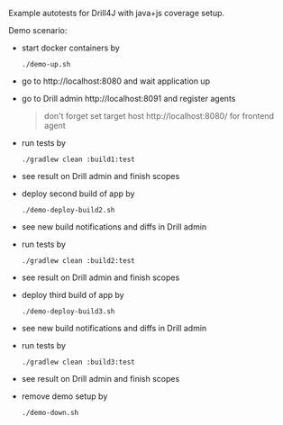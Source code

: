 Example autotests for Drill4J with java+js coverage setup.

Demo scenario:

* start docker containers by
  ```shell
  ./demo-up.sh
  ```
* go to http://localhost:8080 and wait application up
* go to Drill admin http://localhost:8091 and register agents
  > don't forget set target host http://localhost:8080/ for frontend agent
* run tests by
  ```shell
  ./gradlew clean :build1:test
  ```
* see result on Drill admin and finish scopes
* deploy second build of app by
  ```shell
  ./demo-deploy-build2.sh
  ```
* see new build notifications and diffs in Drill admin
* run tests by
  ```shell
  ./gradlew clean :build2:test
  ```
* see result on Drill admin and finish scopes
* deploy third build of app by
  ```shell
  ./demo-deploy-build3.sh
  ```
* see new build notifications and diffs in Drill admin
* run tests by
  ```shell
  ./gradlew clean :build3:test
  ```
* see result on Drill admin and finish scopes

* remove demo setup by
  ```shell
  ./demo-down.sh
  ```